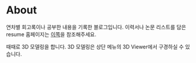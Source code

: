 # About

연차별 회고록이나 공부한 내용을 기록한 블로그입니다. 이력서나 논문 리스트를 담은 resume 홈페이지는 [이쪽](https://kaintels.github.io/resume)을 참조해주세요.

때때로 3D 모델링을 합니다. 3D 모델링은 상단 메뉴의 3D Viewer에서 구경하실 수 있습니다.

<!-- # About
This is the demo site for [Fuwari](https://github.com/saicaca/fuwari).

::github{repo="saicaca/fuwari"}

> ### Sources of images used in this site
> - [Unsplash](https://unsplash.com/)
> - [星と少女](https://www.pixiv.net/artworks/108916539) by [Stella](https://www.pixiv.net/users/93273965)
> - [Rabbit - v1.4 Showcase](https://civitai.com/posts/586908) by [Rabbit_YourMajesty](https://civitai.com/user/Rabbit_YourMajesty) -->